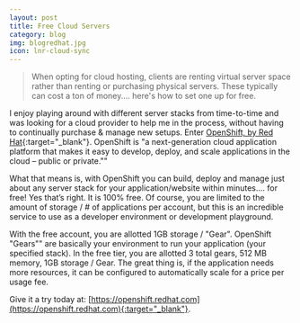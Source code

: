 ```yaml
---
layout: post
title: Free Cloud Servers
category: blog
img: blogredhat.jpg
icon: lnr-cloud-sync
---
```

	
> When opting for cloud hosting, clients are renting virtual server space rather than renting or purchasing physical servers. These typically can cost a ton of money.... here's how to set one up for free.

I enjoy playing around with different server stacks from time-to-time and was looking for a cloud provider to help me in the process, without having to continually purchase & manage new setups. Enter [OpenShift, by Red Hat](https://openshift.redhat.com){:target="_blank"}. OpenShift is "a next-generation cloud application platform that makes it easy to develop, deploy, and scale applications in the cloud – public or private.""

What that means is, with OpenShift you can build, deploy and manage just about any server stack for your application/website within minutes…. for free! Yes that’s right. It is 100% free. Of course, you are limited to the amount of storage / # of applications per account, but this is an incredible service to use as a developer environment or development playground.

With the free account, you are allotted 1GB storage / "Gear". OpenShift "Gears"" are basically your environment to run your application (your specified stack). In the free tier, you are allotted 3 total gears, 512 MB memory, 1GB storage / Gear. The great thing is, if the application needs more resources, it can be configured to automatically scale for a price per usage fee.

Give it a try today at: [https://openshift.redhat.com](https://openshift.redhat.com){:target="_blank"}.
